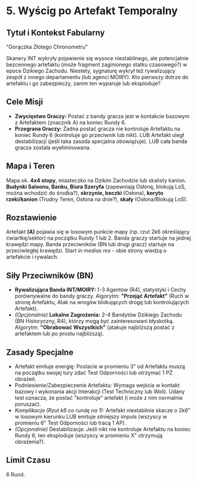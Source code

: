 # 5. Wyścig po Artefakt Temporalny

## Tytuł i Kontekst Fabularny

"Gorączka Złotego Chronometru"

Skanery INT wykryły pojawienie się wysoce niestabilnego, ale potencjalnie bezcennego artefaktu (może fragment zaginionego statku czasowego?) w epoce Dzikiego Zachodu. Niestety, sygnaturę wykrył też rywalizujący zespół z innego departamentu (lub agenci MOIRY). Kto pierwszy dotrze do artefaktu i go zabezpieczy, zanim ten wyparuje lub eksploduje?

## Cele Misji

* **Zwycięstwo Graczy:** Postać z bandy gracza jest w kontakcie bazowym z Artefaktem (znacznik A) na koniec Rundy 6.
* **Przegrana Graczy:** Żadna postać gracza nie kontroluje Artefaktu na koniec Rundy 6 (kontroluje go przeciwnik lub nikt). LUB Artefakt uległ destabilizacji (jeśli taka zasada specjalna obowiązuje). LUB cała banda gracza została wyeliminowana.

## Mapa i Teren

Mapa ok. **4x4 stopy**, miasteczko na Dzikim Zachodzie lub skalisty kanion. **Budynki Saloonu, Banku, Biura Szeryfa** (zapewniają Osłonę, blokują LoS, można wchodzić do środka?), **skrzynie, beczki** (Osłona), **koryto rzeki/kanion** (Trudny Teren, Osłona na dnie?), **skały** (Osłona/Blokują LoS).

## Rozstawienie

Artefakt **(A)** pojawia się w losowym punkcie mapy (np. rzut 2k6 określający ćwiartkę/sektor) na początku Rundy 1 lub 2. Banda graczy startuje na jednej krawędzi mapy. Banda przeciwników (BN lub drugi gracz) startuje na przeciwległej krawędzi. Start *in medias res* - obie strony wiedzą o artefakcie i rywalach.

## Siły Przeciwników (BN)

* **Rywalizująca Banda INT/MOIRY:** 1-3 Agentów (R4), statystyki i Cechy porównywalne do bandy graczy. Algorytm: **"Przejąć Artefakt"** (Ruch w stronę Artefaktu, Atak na wrogów blokujących drogę lub kontrolujących Artefakt).
* *(Opcjonalnie)* **Lokalne Zagrożenia:** 2-4 Bandytów Dzikiego Zachodu (BN Historyczny, R4), którzy mogą być zainteresowani błyskotką. Algorytm: **"Obrabować Wszystkich"** (atakuje najbliższą postać z artefaktem lub po prostu najbliższą).

## Zasady Specjalne

* Artefakt emituje energię: Postacie w promieniu 3" od Artefaktu muszą na początku swojej tury zdać Test Odporności lub otrzymać 1 PŻ obrażeń.
* Podniesienie/Zabezpieczenie Artefaktu: Wymaga wejścia w kontakt bazowy i wykonania akcji Interakcji (Test Techniczny lub Woli). Udany test oznacza, że postać "kontroluje" artefakt (i może z nim normalnie poruszać).
* *Komplikacja (Rzut k6 co rundę na 1):* Artefakt niestabilnie skacze o 2k6" w losowym kierunku LUB emituje silniejszy impuls (wszyscy w promieniu 6" Test Odporności lub tracą 1 AP).
* *(Opcjonalnie)* Destabilizacja: Jeśli nikt nie kontroluje Artefaktu na koniec Rundy 6, ten eksploduje (wszyscy w promieniu X" otrzymują obrażenia?).

## Limit Czasu

6 Rund.
